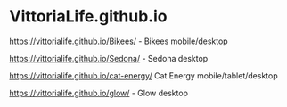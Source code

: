 # VittoriaLife.github.io
https://vittorialife.github.io/Bikees/ - Bikees mobile/desktop

https://vittorialife.github.io/Sedona/ - Sedona desktop

https://vittorialife.github.io/cat-energy/ Cat Energy mobile/tablet/desktop

https://vittorialife.github.io/glow/ - Glow desktop
